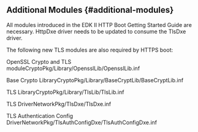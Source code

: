 ## Additional Modules {#additional-modules}

All modules introduced in the EDK II HTTP Boot Getting Started Guide are necessary. HttpDxe driver needs to be updated to consume the TlsDxe driver.

The following new TLS modules are also required by HTTPS boot:

OpenSSL Crypto and TLS moduleCryptoPkg/Library/OpensslLib/OpensslLib.inf

Base Crypto LibraryCryptoPkg/Library/BaseCryptLib/BaseCryptLib.inf

TLS LibraryCryptoPkg/Library/TlsLib/TlsLib.inf

TLS DriverNetworkPkg/TlsDxe/TlsDxe.inf

TLS Authentication Config DriverNetworkPkg/TlsAuthConfigDxe/TlsAuthConfigDxe.inf